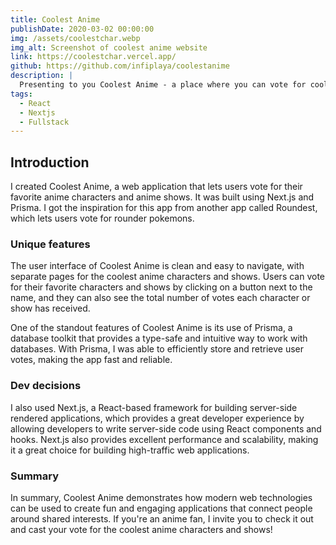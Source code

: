 ```yaml
---
title: Coolest Anime
publishDate: 2020-03-02 00:00:00
img: /assets/coolestchar.webp
img_alt: Screenshot of coolest anime website
link: https://coolestchar.vercel.app/
github: https://github.com/infiplaya/coolestanime
description: |
  Presenting to you Coolest Anime - a place where you can vote for coolest animes and characters. Inspired by roundest.
tags:
  - React
  - Nextjs
  - Fullstack
---
```


## Introduction
I created Coolest Anime, a web application that lets users vote for their favorite anime characters and anime shows. It was built using Next.js and Prisma. I got the inspiration for this app from another app called Roundest, which lets users vote for rounder pokemons.

### Unique features
The user interface of Coolest Anime is clean and easy to navigate, with separate pages for the coolest anime characters and shows. Users can vote for their favorite characters and shows by clicking on a button next to the name, and they can also see the total number of votes each character or show has received.

One of the standout features of Coolest Anime is its use of Prisma, a database toolkit that provides a type-safe and intuitive way to work with databases. With Prisma, I was able to efficiently store and retrieve user votes, making the app fast and reliable.

### Dev decisions
I also used Next.js, a React-based framework for building server-side rendered applications, which provides a great developer experience by allowing developers to write server-side code using React components and hooks. Next.js also provides excellent performance and scalability, making it a great choice for building high-traffic web applications.

### Summary
In summary, Coolest Anime demonstrates how modern web technologies can be used to create fun and engaging applications that connect people around shared interests. If you're an anime fan, I invite you to check it out and cast your vote for the coolest anime characters and shows!